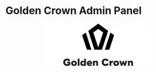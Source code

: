 # Golden Crown Admin Panel
<p align="center" width="100%">
<img src=https://github.com/wish-team/golden-crown-admin-panel/blob/main/Group%2037494.png/>
</p>
